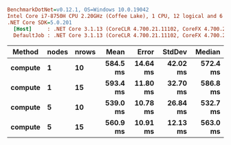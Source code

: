 ``` ini

BenchmarkDotNet=v0.12.1, OS=Windows 10.0.19042
Intel Core i7-8750H CPU 2.20GHz (Coffee Lake), 1 CPU, 12 logical and 6 physical cores
.NET Core SDK=5.0.201
  [Host]     : .NET Core 3.1.13 (CoreCLR 4.700.21.11102, CoreFX 4.700.21.11602), X64 RyuJIT
  DefaultJob : .NET Core 3.1.13 (CoreCLR 4.700.21.11102, CoreFX 4.700.21.11602), X64 RyuJIT


```
|  Method | nodes | nrows |     Mean |    Error |   StdDev |   Median |
|-------- |------ |------ |---------:|---------:|---------:|---------:|
| **compute** |     **1** |    **10** | **584.5 ms** | **14.64 ms** | **42.02 ms** | **572.4 ms** |
| **compute** |     **1** |    **15** | **593.4 ms** | **11.80 ms** | **32.70 ms** | **586.8 ms** |
| **compute** |     **5** |    **10** | **539.0 ms** | **10.78 ms** | **26.84 ms** | **532.7 ms** |
| **compute** |     **5** |    **15** | **560.9 ms** | **10.91 ms** | **12.13 ms** | **563.0 ms** |
